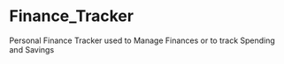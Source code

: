 # Finance_Tracker
Personal Finance Tracker used to Manage Finances or to track Spending and Savings
